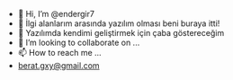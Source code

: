 - 👋 Hi, I’m @endergir7
- 👀 İlgi alanlarım arasında yazılım olması beni buraya itti!
- 🌱  Yazılımda kendimi geliştirmek için çaba göstereceğim
- 💞️ I’m looking to collaborate on ...
- 📫 How to reach me ...
- berat.gxy@gmail.com

<!---
endergir7/endergir7 is a ✨ special ✨ repository because its `README.md` (this file) appears on your GitHub profile.
You can click the Preview link to take a look at your changes.
--->
